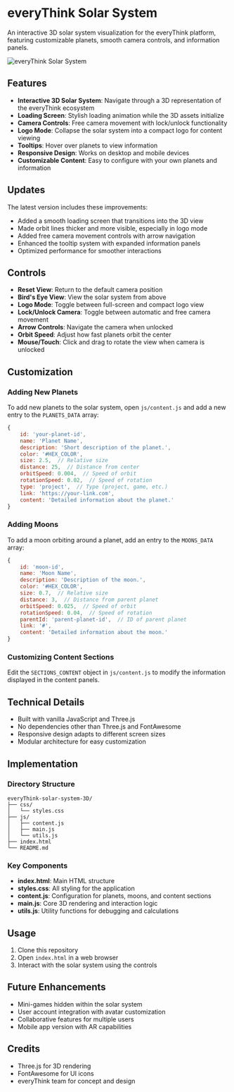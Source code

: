 # everyThink Solar System

An interactive 3D solar system visualization for the everyThink platform, featuring customizable planets, smooth camera controls, and information panels.

![everyThink Solar System](https://github.com/simonfot/everyThink-solar-system-3D/raw/main/screenshots/solar-system.png)

## Features

- **Interactive 3D Solar System**: Navigate through a 3D representation of the everyThink ecosystem
- **Loading Screen**: Stylish loading animation while the 3D assets initialize
- **Camera Controls**: Free camera movement with lock/unlock functionality
- **Logo Mode**: Collapse the solar system into a compact logo for content viewing
- **Tooltips**: Hover over planets to view information
- **Responsive Design**: Works on desktop and mobile devices
- **Customizable Content**: Easy to configure with your own planets and information

## Updates

The latest version includes these improvements:

- Added a smooth loading screen that transitions into the 3D view
- Made orbit lines thicker and more visible, especially in logo mode
- Added free camera movement controls with arrow navigation
- Enhanced the tooltip system with expanded information panels
- Optimized performance for smoother interactions

## Controls

- **Reset View**: Return to the default camera position
- **Bird's Eye View**: View the solar system from above
- **Logo Mode**: Toggle between full-screen and compact logo view
- **Lock/Unlock Camera**: Toggle between automatic and free camera movement
- **Arrow Controls**: Navigate the camera when unlocked
- **Orbit Speed**: Adjust how fast planets orbit the center
- **Mouse/Touch**: Click and drag to rotate the view when camera is unlocked

## Customization

### Adding New Planets

To add new planets to the solar system, open `js/content.js` and add a new entry to the `PLANETS_DATA` array:

```javascript
{
    id: 'your-planet-id',
    name: 'Planet Name',
    description: 'Short description of the planet.',
    color: '#HEX_COLOR',
    size: 2.5,  // Relative size
    distance: 25,  // Distance from center
    orbitSpeed: 0.004,  // Speed of orbit
    rotationSpeed: 0.02,  // Speed of rotation
    type: 'project',  // Type (project, game, etc.)
    link: 'https://your-link.com',
    content: 'Detailed information about the planet.'
}
```

### Adding Moons

To add a moon orbiting around a planet, add an entry to the `MOONS_DATA` array:

```javascript
{
    id: 'moon-id',
    name: 'Moon Name',
    description: 'Description of the moon.',
    color: '#HEX_COLOR',
    size: 0.7,  // Relative size
    distance: 3,  // Distance from parent planet
    orbitSpeed: 0.025,  // Speed of orbit
    rotationSpeed: 0.04,  // Speed of rotation
    parentId: 'parent-planet-id',  // ID of parent planet
    link: '#',
    content: 'Detailed information about the moon.'
}
```

### Customizing Content Sections

Edit the `SECTIONS_CONTENT` object in `js/content.js` to modify the information displayed in the content panels.

## Technical Details

- Built with vanilla JavaScript and Three.js
- No dependencies other than Three.js and FontAwesome
- Responsive design adapts to different screen sizes
- Modular architecture for easy customization

## Implementation

### Directory Structure

```
everyThink-solar-system-3D/
├── css/
│   └── styles.css
├── js/
│   ├── content.js
│   ├── main.js
│   └── utils.js
├── index.html
└── README.md
```

### Key Components

- **index.html**: Main HTML structure
- **styles.css**: All styling for the application
- **content.js**: Configuration for planets, moons, and content sections
- **main.js**: Core 3D rendering and interaction logic
- **utils.js**: Utility functions for debugging and calculations

## Usage

1. Clone this repository
2. Open `index.html` in a web browser
3. Interact with the solar system using the controls

## Future Enhancements

- Mini-games hidden within the solar system
- User account integration with avatar customization
- Collaborative features for multiple users
- Mobile app version with AR capabilities

## Credits

- Three.js for 3D rendering
- FontAwesome for UI icons
- everyThink team for concept and design
